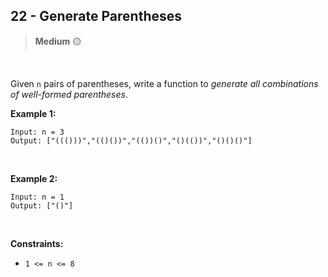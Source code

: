 
##  <a  href="https://leetcode.com/problems/generate-parentheses/description/" style="text-decoration: none;">22 - Generate Parentheses</a>

>  **Medium** 🟡

>
<br>

Given  `n`  pairs of parentheses, write a function to  _generate all combinations of well-formed parentheses_.

**Example 1:**

	Input: n = 3
	Output: ["((()))","(()())","(())()","()(())","()()()"]
<br>

**Example 2:**

	Input: n = 1
	Output: ["()"]
<br>

**Constraints:**

-   `1 <= n <= 8`
